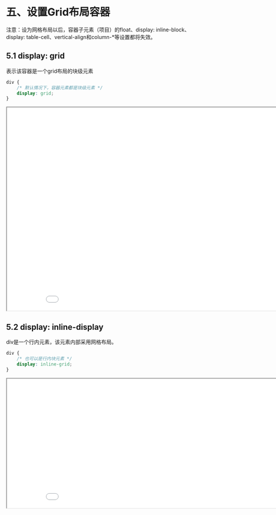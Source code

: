 # 五、设置Grid布局容器

注意：设为网格布局以后，容器子元素（项目）的float、display: inline-block、display: table-cell、vertical-align和column-*等设置都将失效。

## 5.1 display: grid
表示该容器是一个grid布局的块级元素

```css
div {
    /* 默认情况下，容器元素都是块级元素 */
    display: grid;
}
```
<iframe src="/note-front/style/records_layout/layout_grid/html/01.html" width="900" height="550"></iframe>

## 5.2 display: inline-display
div是一个行内元素，该元素内部采用网格布局。

```css
div {
    /* 也可以是行内块元素 */
    display: inline-grid;
}
```
<iframe src="/note-front/style/records_layout/layout_grid/html/02.html" width="900" height="350"></iframe>